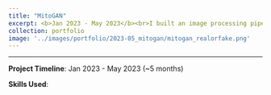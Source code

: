```yaml
---
title: "MitoGAN"
excerpt: <b>Jan 2023 - May 2023</b><br>I built an image processing pipeline and trained a GAN to cheaply generate synthetic data. This data is used to train subsequent models that simulate mitochondrial dynamics.
collection: portfolio
image: '../images/portfolio/2023-05_mitogan/mitogan_realorfake.png'
---
```


<hr>

**Project Timeline**: Jan 2023 - May 2023 (~5 months)

**Skills Used**: 

